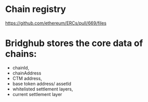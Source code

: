# Chain registry
https://github.com/ethereum/ERCs/pull/669/files

# Bridghub stores the core data of chains: 
- chainId, 
- chainAddress
- CTM address, 
- base token address/ assetId
- whitelisted settlement layers, 
- current settlement layer
